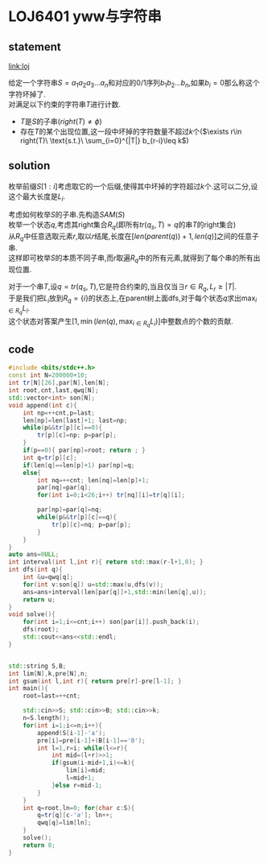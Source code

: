 # LOJ6401 yww与字符串

## statement

[link:loj](https://loj.ac/problem/6401)  

给定一个字符串$S=a_1a_2a_3\dots a_n$和对应的$0/1$序列$b_1b_2\dots b_n$,如果$b_i=0$那么称这个字符坏掉了.  
对满足以下约束的字符串$T$进行计数.  

- $T$是$S$的子串($right(T)\neq \phi$)
- 存在$T$的某个出现位置,这一段中坏掉的字符数量不超过$k$个($\exists r\in right(T)\ \text{s.t.}\ \sum_{i=0}^{|T|} b_{r-i}\leq k$)

## solution

枚举前缀$S[1:i]$考虑取它的一个后缀,使得其中坏掉的字符超过$k$个.这可以二分,设这个最大长度是$L_i$.  

考虑如何枚举$S$的子串.先构造$SAM(S)$  
枚举一个状态$q$,考虑其right集合$R_q$(即所有$tr(q_s,T)=q$的串$T$的right集合)    
从$R_q$中任意选取元素$r$,取以$r$结尾,长度在$[len(parent(q))+1,len(q)]$之间的任意子串.  
这样即可枚举$S$的本质不同子串,而$r$取遍$R_q$中的所有元素,就得到了每个串的所有出现位置.  

对于一个串$T$,设$q=tr(q_s,T)$,它是符合约束的,当且仅当$\exists r\in R_q,L_r\geq |T|$.  
于是我们把$L_i$放到$R_q=\{i\}$的状态上,在parent树上面dfs,对于每个状态$q$求出$\max_{i\in R_q}L_i$.  
这个状态对答案产生$[1,\min(len(q),\max_{i\in R_q} L_i)]$中整数点的个数的贡献.

## code

```cpp
#include <bits/stdc++.h>
const int N=200000+10;
int tr[N][26],par[N],len[N];
int root,cnt,last,qwq[N];
std::vector<int> son[N];
void append(int c){
	int np=++cnt,p=last;
	len[np]=len[last]+1; last=np;
	while(p&&tr[p][c]==0){
		tr[p][c]=np; p=par[p];
	}
	if(p==0){ par[np]=root; return ; }
	int q=tr[p][c];
	if(len[q]==len[p]+1) par[np]=q;
	else{
		int nq=++cnt; len[nq]=len[p]+1;
		par[nq]=par[q];
		for(int i=0;i<26;i++) tr[nq][i]=tr[q][i];

		par[np]=par[q]=nq;
		while(p&&tr[p][c]==q){
			tr[p][c]=nq; p=par[p];
		}
	}
}
auto ans=0ULL;
int interval(int l,int r){ return std::max(r-l+1,0); }
int dfs(int q){
	int &u=qwq[q];
	for(int v:son[q]) u=std::max(u,dfs(v));
	ans=ans+interval(len[par[q]]+1,std::min(len[q],u));
	return u;
}
void solve(){
	for(int i=1;i<=cnt;i++) son[par[i]].push_back(i);
	dfs(root);
	std::cout<<ans<<std::endl;
}


std::string S,B;
int lim[N],k,pre[N],n;
int gsum(int l,int r){ return pre[r]-pre[l-1]; }
int main(){
	root=last=++cnt;

	std::cin>>S; std::cin>>B; std::cin>>k;
	n=S.length();
	for(int i=1;i<=n;i++){
		append(S[i-1]-'a');
		pre[i]=pre[i-1]+(B[i-1]=='0');
		int l=1,r=i; while(l<=r){
			int mid=(l+r)>>1;
			if(gsum(i-mid+1,i)<=k){
				lim[i]=mid;
				l=mid+1;
			}else r=mid-1;
		}
	}
	int q=root,ln=0; for(char c:S){
		q=tr[q][c-'a']; ln++;
		qwq[q]=lim[ln];
	}
	solve();
	return 0;
}
```


